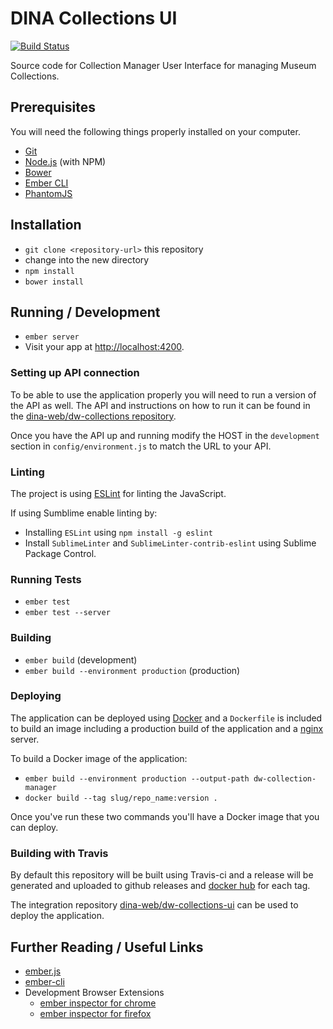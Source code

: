 # DINA Collections UI

[![Build Status](https://travis-ci.org/DINA-Web/collections-ui.svg?branch=master)](https://travis-ci.org/DINA-Web/collections-ui)

Source code for Collection Manager User Interface for managing Museum Collections.

## Prerequisites

You will need the following things properly installed on your computer.

* [Git](http://git-scm.com/)
* [Node.js](http://nodejs.org/) (with NPM)
* [Bower](http://bower.io/)
* [Ember CLI](http://www.ember-cli.com/)
* [PhantomJS](http://phantomjs.org/)

## Installation

* `git clone <repository-url>` this repository
* change into the new directory
* `npm install`
* `bower install`

## Running / Development

* `ember server`
* Visit your app at [http://localhost:4200](http://localhost:4200).

### Setting up API connection

To be able to use the application properly you will need to run a version of the API as well.
The API and instructions on how to run it can be found in the [dina-web/dw-collections repository](https://github.com/DINA-Web/dw-collections).

Once you have the API up and running modify the HOST  in the `development` section in `config/environment.js`
to match the URL to your API.

### Linting

The project is using [ESLint](http://eslint.org/) for linting the JavaScript.

If using Sumblime enable linting by:

* Installing `ESLint` using `npm install -g eslint`
* Install `SublimeLinter` and `SublimeLinter-contrib-eslint` using Sublime Package Control.

### Running Tests

* `ember test`
* `ember test --server`

### Building

* `ember build` (development)
* `ember build --environment production` (production)

### Deploying

The application can be deployed using [Docker](https://www.docker.com/) and a `Dockerfile` is included to build
an image including a production build of the application and a [nginx](https://www.nginx.com/) server.

To build a Docker image of the application:

* `ember build --environment production --output-path dw-collection-manager`
* `docker build --tag slug/repo_name:version .`

Once you've run these two commands you'll have a Docker image that you can deploy.

### Building with Travis

By default this repository will be built using Travis-ci and a release will be generated
and uploaded to github releases and [docker hub](https://hub.docker.com/r/dina/collections-ui/) for each tag.

The integration repository [dina-web/dw-collections-ui](https://github.com/DINA-Web/dw-collections-ui) can be used to deploy the application.

## Further Reading / Useful Links

* [ember.js](http://emberjs.com/)
* [ember-cli](http://www.ember-cli.com/)
* Development Browser Extensions
  * [ember inspector for chrome](https://chrome.google.com/webstore/detail/ember-inspector/bmdblncegkenkacieihfhpjfppoconhi)
  * [ember inspector for firefox](https://addons.mozilla.org/en-US/firefox/addon/ember-inspector/)
